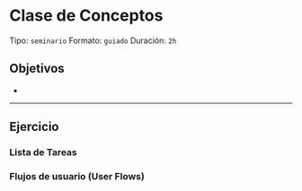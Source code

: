 # Clase de Conceptos

Tipo: `seminario`
Formato: `guiado`
Duración: `2h`

## Objetivos

- 

***

## Ejercicio

### Lista de Tareas

### Flujos de usuario (User Flows)